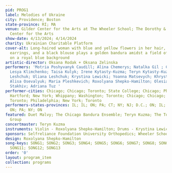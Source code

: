```yaml
---
pid: PROG1
label: Melodies of Ukraine
city: Providence; Boston
state-province: RI; MA
venue: Gilder Center for the Arts at The Wheeler School; The Dorothy & Charles Mosesian
  Center for the Arts
show-date: 4/13/2024; 4/14/2024
charity: Ukrainian Charitable Platform
cover-alt: Long-haired woman with blue and yellow flowers in her hair, blue and yellow
  earrings, and a black blouse plays a golden bandura amidst a field of golden wheat
  on a royal blue background
artistic-director: Oksana Rodak + Oksana Zelinska
performers: 'Motria Poshyvanyk Caudill; Alina Chemerys; Natalka Gil ; Christina Hlutkowsky;
  Lesya Klimchenko; Taisa Kulyk; Irene Kytasty-Kuzma; Teryn Kytasty-Kuzma; Kalyna
  Leshchuk; Uliana Leshchuk; Krystina Lewicki; Yoanna Matsevych; Khrystyna Musiy;
  Alisa Osevalyuk; Maria Pleshkevich; Roxolyana Shepko-Hamilton; Olesia Skorets; Solomia
  Stakhiv; Adriana Tuz '
performer-cities: Chicago; Chicago; Toronto; State College; Chicago; Philadelphia;
  Hartford; New York; Whippany; Washington; Toronto; Chicago; Chicago; Toronto; Boston;
  Toronto; Philadelphia; New York; Toronto
performers-states-provinces: IL; IL; ON; PA; CT; NY; NJ; D.C.; ON; IL; IL; ON; MA;
  ON; PA; NY; ON
featured: Duet Malvy; The Chicago Bandura Ensemble; Teryn Kuzma; The Toronto Regional
  Group
concertmaster: Teryn Kuzma
instruments: Violin - Roxolyana Shepko-Hamilton; Drums - Krystina Lewicki
sponsors: Selfreliance Foundation University Orthopedics; Wheeler School
design: Roxolyana Shepko-Hamilton
song-keys: SONG1; SONG2; SONG3; SONG4; SONG5; SONG6; SONG7; SONG8; SONG9; SONG10;
  SONG11; SONG12; SONG13
order: '0'
layout: program_item
collection: programs
---
```

